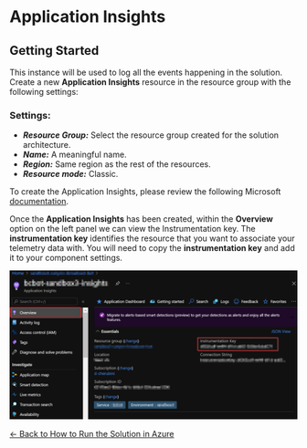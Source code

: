 # Application Insights

## Getting Started

This instance will be used to log all the events happening in the solution. Create a new **Application Insights** resource in the resource group with the following settings: 

### Settings:
- ***Resource Group:*** Select the resource group created for the solution architecture.
- ***Name:*** A meaningful name. 
- ***Region:*** Same region as the rest of the resources. 
- ***Resource mode:*** Classic.

To create the Application Insights, please review the following Microsoft [documentation](https://docs.microsoft.com/en-us/azure/azure-monitor/app/create-workspace-resource).

Once the **Application Insights** has been created, within the **Overview** option on the left panel we can view the Instrumentation key. The **instrumentation key** identifies the resource that you want to associate your telemetry data with. You will need to copy the **instrumentation key** and add it to your component settings.  

![](./images/instrumentation_key_of_the_application_insights.png)


[← Back to How to Run the Solution in Azure](README.md#how-to-run-the-solution-in-azure)